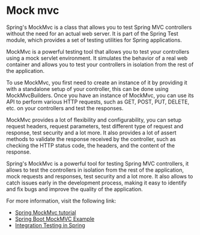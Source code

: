 # Mock mvc

Spring's MockMvc is a class that allows you to test Spring MVC controllers without the need for an actual web server. It is part of the Spring Test module, which provides a set of testing utilities for Spring applications.

MockMvc is a powerful testing tool that allows you to test your controllers using a mock servlet environment. It simulates the behavior of a real web container and allows you to test your controllers in isolation from the rest of the application.

To use MockMvc, you first need to create an instance of it by providing it with a standalone setup of your controller, this can be done using MockMvcBuilders. Once you have an instance of MockMvc, you can use its API to perform various HTTP requests, such as GET, POST, PUT, DELETE, etc. on your controllers and test the responses.

MockMvc provides a lot of flexibility and configurability, you can setup request headers, request parameters, test different type of request and response, test security and a lot more. It also provides a lot of assert methods to validate the response received by the controller, such as checking the HTTP status code, the headers, and the content of the response.

Spring's MockMvc is a powerful tool for testing Spring MVC controllers, it allows to test the controllers in isolation from the rest of the application, mock requests and responses, test security and a lot more. It also allows to catch issues early in the development process, making it easy to identify and fix bugs and improve the quality of the application.


For more information, visit the following link:

- [Spring MockMvc tutorial](https://zetcode.com/spring/mockmvc/#:~:text=MockMvc%20is%20defined%20as%20a,between%20unit%20and%20integration%20tests.)
- [Spring Boot MockMVC Example](https://howtodoinjava.com/spring-boot2/testing/spring-boot-mockmvc-example/)
- [Integration Testing in Spring](baeldung.com/integration-testing-in-spring)


